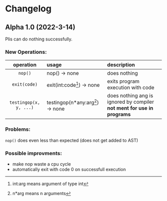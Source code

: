 # Changelog

## Alpha 1.0 (2022-3-14)

Plis can do nothing successfully.  

### New Operations:
| operation              | usage                                 | description   |
| :--------------------: | :------------------------------------ | :------------ |
| `nop()`                | nop() -> none                         | does nothing |
| `exit(code)`           | exit(int:code[^a1.0-1]) -> none       | exits program execution with code |
| `testingop(x, y, ...)` | testingop(n*any:arg[^a1.0-2]) -> none | does nothing ang is ignored by compiler **not ment for use in programs** |

[^a1.0-1]: int:arg means argument of type int
[^a1.0-2]: n*arg means n arguments

### Problems:
`nop()` does even less than expected (does not get added to AST)

### Possible improvments:
- make nop waste a cpu cycle
- automatically exit with code 0 on successfull execution